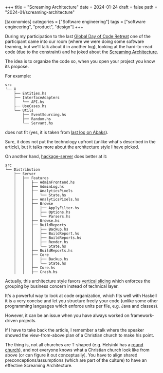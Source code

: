 +++
title = "Screaming Architecture"
date = 2024-01-24
draft = false
path = "2024-01/screaming-architecture"

[taxonomies]
categories = ["Software engineering"]
tags = ["software engineering", "product", "design"]
+++

During my participation to the last [Global Day of Code Retreat](@/2023-11-05_gdcr-summary.md)
one of the participant came into our room (where we were doing some software teaming,
but we'll talk about it in another log), looking at the hard-to-read code (due
to the constraint) and he joked about the [Screaming Architecture](https://blog.cleancoder.com/uncle-bob/2011/09/30/Screaming-Architecture.html).

The idea is to organize the code so, when you open your project you know its propose.

For example:

```
src
└── X
    ├── Entities.hs
    ├── InterfaceAdapters
    │   └── API.hs
    ├── UseCases.hs
    └── Utils
        ├── EventSourcing.hs
        ├── Random.hs
        └── Servant.hs
```

does not fit (yes, it is taken from [last log on Abaks](@/2023-07-02_abaks-testing-strategy.md)).

Sure, it does not put the technology upfront (unlike what's described in the article),
but it talks more about the architecture style I have picked.

On another hand, [hackage-server](https://github.com/haskell/hackage-server) does better at it:

```
src
└── Distribution
    ├── Server
    │   ├── Features
    │   │   ├── AdminFrontend.hs
    │   │   ├── AdminLog.hs
    │   │   ├── AnalyticsPixels
    │   │   │   └── State.hs
    │   │   ├── AnalyticsPixels.hs
    │   │   ├── Browse
    │   │   │   ├── ApplyFilter.hs
    │   │   │   ├── Options.hs
    │   │   │   └── Parsers.hs
    │   │   ├── Browse.hs
    │   │   ├── BuildReports
    │   │   │   ├── Backup.hs
    │   │   │   ├── BuildReport.hs
    │   │   │   ├── BuildReports.hs
    │   │   │   ├── Render.hs
    │   │   │   └── State.hs
    │   │   ├── BuildReports.hs
    │   │   ├── Core
    │   │   │   ├── Backup.hs
    │   │   │   └── State.hs
    │   │   ├── Core.hs
    │   │   ├── Crash.hs
```

Actually, this architecture style favors [vertical slicing](https://en.wikipedia.org/wiki/Vertical_slice)
which enforces the grouping by business concern instead of technical layer.

It's a powerful way to look at code organization, which fits well with Haskell
it is a very concise and let you structure freely your code (unlike some other
programming languages which enforce units per file, e.g. Java and classes).

However, it can be an issue when you have always worked on framework-driven projects.

If I have to take back the article, I remember a talk where the speaker showed
the view-from-above plan of a Christian church to make his point.

The thing is, not all churches are T-shaped (e.g. Helsinki has a [round church](https://en.wikipedia.org/wiki/Temppeliaukio_Church)),
and not everyone knows what a Christian church look like from above (or can
figure it out conceptually).
You have to align shared preconceptions/assumptions (which are part of the culture)
to have an effective Screaming Architecture.
